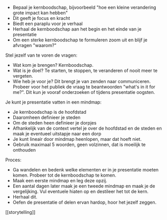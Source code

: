 - Bepaal je kernboodschap, bijvoorbeeld "hoe een kleine verandering grote impact kan hebben"
- Dit geeft je focus en kracht
- Biedt een paraplu voor je verhaal
- Herhaal de kernboodschap aan het begin en het einde van je presentatie
- Om een sterke kernboodschap te formuleren zoom uit en blijf je afvragen "waarom?"

Stel jezelf van te voren de vragen:
- Wat kom je brengen? Kernboodschap.
- Wat is je doel? Te starten, te stoppen, te veranderen of nooit meer te vergeten.
- Wie heb je voor je? Dit brengt je van zenden naar communiceren. Probeer voor het publiek de vraag te beantwoorden "what's in it for me?". Dit kun je vooraf onderzoeken of tijdens presentatie oogsten.

Je kunt je presentatie vatten in een mindmap:
- Je kernboodschap is de hoofdstad
- Daaromheen definieer je steden
- Om de steden heen definieer je dorpjes
- Afhankelijk van de context vertel je over de hoofdstad en de steden en maak je eventueel uitstapje naar een dorp
- Je kunt lineair door mindmap heenlopen, maar dat hoeft niet.
- Gebruik maximaal 5 woorden, geen volzinnen, dat is moeilijk te onthouden

Proces:
- Ga wandelen en bedenk welke elementen er in je presentatie moeten komen. Probeer tot de kernboodschap te komen.
- Maak een eerste mindmap en leg deze opzij.
- Een aantal dagen later maak je een tweede mindmap en maak je de vergelijking. Vul eventuele hiaten op en destileer het tot de kern.
- Herhaal dit.
- Oefen de presentatie of delen ervan hardop, hoor het jezelf zeggen.

[[storytelling]]
